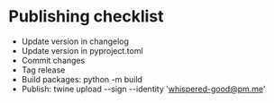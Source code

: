# Publishing checklist

- Update version in changelog
- Update version in pyproject.toml
- Commit changes
- Tag release
- Build packages: python -m build
- Publish: twine upload --sign --identity 'whispered-good@pm.me'
